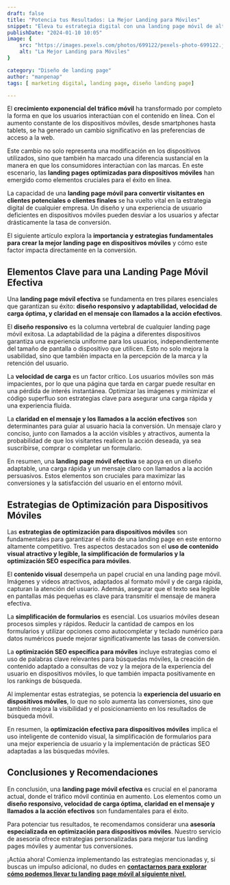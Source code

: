 ```yaml
---
draft: false
title: "Potencia tus Resultados: La Mejor Landing para Móviles"
snippet: "Eleva tu estrategia digital con una landing page móvil de alto rendimiento. Aprende técnicas comprobadas, ejemplos exitosos y estrategias de optimización para dispositivos móviles que impulsarán tus conversiones."
publishDate: "2024-01-10 10:05"
image: {
    src: "https://images.pexels.com/photos/699122/pexels-photo-699122.jpeg?auto=compress&cs=tinysrgb&w=1260&h=750&dpr=1",
    alt: "La Mejor Landing para Móviles"
}

category: "Diseño de landing page"
author: "manpenap"
tags: [ marketing digital, landing page, diseño landing page]

---
```



El **crecimiento exponencial del tráfico móvil** ha transformado por completo la forma en que los usuarios interactúan con el contenido en línea. Con el aumento constante de los dispositivos móviles, desde smartphones hasta tablets, se ha generado un cambio significativo en las preferencias de acceso a la web.

Este cambio no solo representa una modificación en los dispositivos utilizados, sino que también ha marcado una diferencia sustancial en la manera en que los consumidores interactúan con las marcas. En este escenario, las **landing pages optimizadas para dispositivos móviles** han emergido como elementos cruciales para el éxito en línea.

La capacidad de una **landing page móvil para convertir visitantes en clientes potenciales o clientes finales** se ha vuelto vital en la estrategia digital de cualquier empresa. Un diseño y una experiencia de usuario deficientes en dispositivos móviles pueden desviar a los usuarios y afectar drásticamente la tasa de conversión.

El siguiente artículo explora la **importancia y estrategias fundamentales para crear la mejor landing page en dispositivos móviles** y cómo este factor impacta directamente en la conversión.

## Elementos Clave para una Landing Page Móvil Efectiva

Una **landing page móvil efectiva** se fundamenta en tres pilares esenciales que garantizan su éxito: **diseño responsivo y adaptabilidad, velocidad de carga óptima, y claridad en el mensaje con llamados a la acción efectivos**.

El **diseño responsivo** es la columna vertebral de cualquier landing page móvil exitosa. La adaptabilidad de la página a diferentes dispositivos garantiza una experiencia uniforme para los usuarios, independientemente del tamaño de pantalla o dispositivo que utilicen. Esto no solo mejora la usabilidad, sino que también impacta en la percepción de la marca y la retención del usuario.

La **velocidad de carga** es un factor crítico. Los usuarios móviles son más impacientes, por lo que una página que tarda en cargar puede resultar en una pérdida de interés instantánea. Optimizar las imágenes y minimizar el código superfluo son estrategias clave para asegurar una carga rápida y una experiencia fluida.

La **claridad en el mensaje y los llamados a la acción efectivos** son determinantes para guiar al usuario hacia la conversión. Un mensaje claro y conciso, junto con llamados a la acción visibles y atractivos, aumenta la probabilidad de que los visitantes realicen la acción deseada, ya sea suscribirse, comprar o completar un formulario.

En resumen, una **landing page móvil efectiva** se apoya en un diseño adaptable, una carga rápida y un mensaje claro con llamados a la acción persuasivos. Estos elementos son cruciales para maximizar las conversiones y la satisfacción del usuario en el entorno móvil.

## Estrategias de Optimización para Dispositivos Móviles

Las **estrategias de optimización para dispositivos móviles** son fundamentales para garantizar el éxito de una landing page en este entorno altamente competitivo. Tres aspectos destacados son el **uso de contenido visual atractivo y legible, la simplificación de formularios y la optimización SEO específica para móviles**.

El **contenido visual** desempeña un papel crucial en una landing page móvil. Imágenes y videos atractivos, adaptados al formato móvil y de carga rápida, capturan la atención del usuario. Además, asegurar que el texto sea legible en pantallas más pequeñas es clave para transmitir el mensaje de manera efectiva.

La **simplificación de formularios** es esencial. Los usuarios móviles desean procesos simples y rápidos. Reducir la cantidad de campos en los formularios y utilizar opciones como autocompletar y teclado numérico para datos numéricos puede mejorar significativamente las tasas de conversión.

La **optimización SEO específica para móviles** incluye estrategias como el uso de palabras clave relevantes para búsquedas móviles, la creación de contenido adaptado a consultas de voz y la mejora de la experiencia del usuario en dispositivos móviles, lo que también impacta positivamente en los rankings de búsqueda.

Al implementar estas estrategias, se potencia la **experiencia del usuario en dispositivos móviles**, lo que no solo aumenta las conversiones, sino que también mejora la visibilidad y el posicionamiento en los resultados de búsqueda móvil.

En resumen, la **optimización efectiva para dispositivos móviles** implica el uso inteligente de contenido visual, la simplificación de formularios para una mejor experiencia de usuario y la implementación de prácticas SEO adaptadas a las búsquedas móviles.

## Conclusiones y Recomendaciones

En conclusión, una **landing page móvil efectiva** es crucial en el panorama actual, donde el tráfico móvil continúa en aumento. Los elementos como un **diseño responsivo, velocidad de carga óptima, claridad en el mensaje y llamados a la acción efectivos** son fundamentales para el éxito.

Para potenciar tus resultados, te recomendamos considerar una **asesoría especializada en optimización para dispositivos móviles**. Nuestro servicio de asesoría ofrece estrategias personalizadas para mejorar tus landing pages móviles y aumentar tus conversiones.

¡Actúa ahora! Comienza implementando las estrategias mencionadas y, si buscas un impulso adicional, no dudes en [**contactarnos para explorar cómo podemos llevar tu landing page móvil al siguiente nivel**.](https://clicexitoso.info/contacto/)

